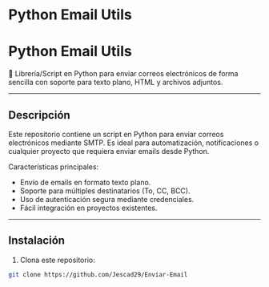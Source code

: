 # Python Email Utils

# Python Email Utils

📧 Librería/Script en Python para enviar correos electrónicos de forma sencilla con soporte para texto plano, HTML y archivos adjuntos.

---

## Descripción
Este repositorio contiene un script en Python para enviar correos electrónicos mediante SMTP. Es ideal para automatización, notificaciones o cualquier proyecto que requiera enviar emails desde Python.

Características principales:
- Envío de emails en formato texto plano.
- Soporte para múltiples destinatarios (To, CC, BCC).
- Uso de autenticación segura mediante credenciales.
- Fácil integración en proyectos existentes.

---

## Instalación

1. Clona este repositorio:
```bash
git clone https://github.com/Jescad29/Enviar-Email


